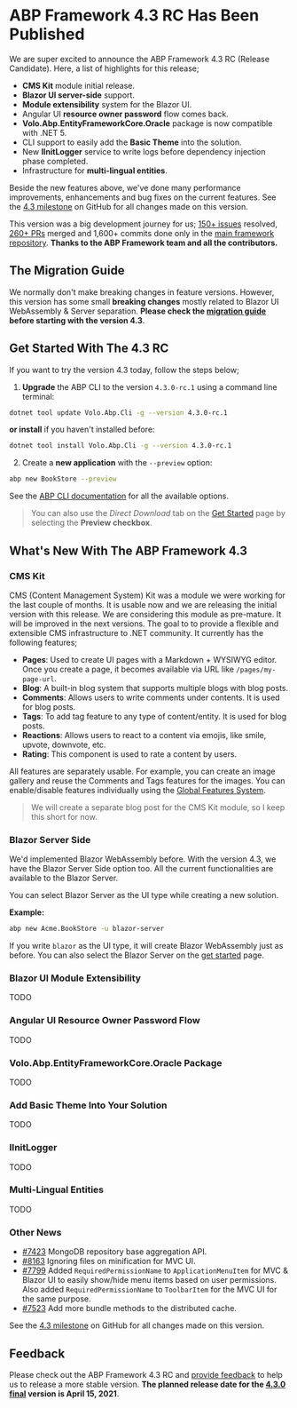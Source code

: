 # ABP Framework 4.3 RC Has Been Published

We are super excited to announce the ABP Framework 4.3 RC (Release Candidate). Here, a list of highlights for this release;

* **CMS Kit** module initial release.
* **Blazor UI server-side** support.
* **Module extensibility** system for the Blazor UI.
* Angular UI **resource owner password** flow comes back.
* **Volo.Abp.EntityFrameworkCore.Oracle** package is now compatible with .NET 5.
* CLI support to easily add the **Basic Theme** into the solution.
* New **IInitLogger** service to write logs before dependency injection phase completed.
* Infrastructure for **multi-lingual entities**.

Beside the new features above, we've done many performance improvements, enhancements and bug fixes on the current features. See the [4.3 milestone](https://github.com/abpframework/abp/milestone/49) on GitHub for all changes made on this version.

This version was a big development journey for us; [150+ issues](https://github.com/abpframework/abp/issues?q=is%3Aopen+is%3Aissue+milestone%3A4.3-preview) resolved, [260+ PRs](https://github.com/abpframework/abp/pulls?q=is%3Aopen+is%3Apr+milestone%3A4.3-preview) merged and 1,600+ commits done only in the [main framework repository](https://github.com/abpframework/abp). **Thanks to the ABP Framework team and all the contributors.**

## The Migration Guide

We normally don't make breaking changes in feature versions. However, this version has some small **breaking changes** mostly related to Blazor UI WebAssembly & Server separation. **Please check the [migration guide](https://docs.abp.io/en/abp/4.3/Migration-Guides/Abp-4_3) before starting with the version 4.3**.

## Get Started With The 4.3 RC

If you want to try the version 4.3 today, follow the steps below;

1) **Upgrade** the ABP CLI to the version `4.3.0-rc.1` using a command line terminal:

````bash
dotnet tool update Volo.Abp.Cli -g --version 4.3.0-rc.1
````

**or install** if you haven't installed before:

````bash
dotnet tool install Volo.Abp.Cli -g --version 4.3.0-rc.1
````

2) Create a **new application** with the `--preview` option:

````bash
abp new BookStore --preview
````

See the [ABP CLI documentation](https://docs.abp.io/en/abp/4.3/CLI) for all the available options.

> You can also use the *Direct Download* tab on the [Get Started](https://abp.io/get-started) page by selecting the **Preview checkbox**.

## What's New With The ABP Framework 4.3

### CMS Kit

CMS (Content Management System) Kit was a module we were working for the last couple of months. It is usable now and we are releasing the initial version with this release. We are considering this module as pre-mature. It will be improved in the next versions. The goal to to provide a flexible and extensible CMS infrastructure to .NET community. It currently has the following features;

* **Pages**: Used to create UI pages with a Markdown + WYSIWYG editor. Once you create a page, it becomes available via URL like `/pages/my-page-url`.
* **Blog**: A built-in blog system that supports multiple blogs with blog posts.
* **Comments**: Allows users to write comments under contents. It is used for blog posts.
* **Tags**: To add tag feature to any type of content/entity. It is used for blog posts.
* **Reactions**: Allows users to react to a content via emojis, like smile, upvote, downvote, etc.
* **Rating**: This component is used to rate a content by users.

All features are separately usable. For example, you can create an image gallery and reuse the Comments and Tags features for the images. You can enable/disable features individually using the [Global Features System](https://docs.abp.io/en/abp/latest/global-features).

> We will create a separate blog post for the CMS Kit module, so I keep this short for now.

### Blazor Server Side

We'd implemented Blazor WebAssembly before. With the version 4.3, we have the Blazor Server Side option too. All the current functionalities are available to the Blazor Server.

You can select Blazor Server as the UI type while creating a new solution.

**Example:**

````bash
abp new Acme.BookStore -u blazor-server
````

If you write `blazor` as the UI type, it will create Blazor WebAssembly just as before. You can also select the Blazor Server on the [get started](https://abp.io/get-started) page.

### Blazor UI Module Extensibility

TODO

### Angular UI Resource Owner Password Flow

TODO

### Volo.Abp.EntityFrameworkCore.Oracle Package

TODO

### Add Basic Theme Into Your Solution

TODO

### IInitLogger

TODO

### Multi-Lingual Entities

TODO

### Other News

* [#7423](https://github.com/abpframework/abp/issues/7423) MongoDB repository base aggregation API.
* [#8163](https://github.com/abpframework/abp/issues/8163) Ignoring files on minification for MVC UI.
* [#7799](https://github.com/abpframework/abp/pull/7799) Added `RequiredPermissionName` to `ApplicationMenuItem` for MVC & Blazor UI to easily show/hide menu items based on user permissions. Also added `RequiredPermissionName` to `ToolbarItem` for the MVC UI for the same purpose. 
* [#7523](https://github.com/abpframework/abp/pull/7523) Add more bundle methods to the distributed cache.

See the [4.3 milestone](https://github.com/abpframework/abp/milestone/49) on GitHub for all changes made on this version.

## Feedback

Please check out the ABP Framework 4.3 RC and [provide feedback](https://github.com/abpframework/abp/issues/new) to help us to release a more stable version. **The planned release date for the [4.3.0 final](https://github.com/abpframework/abp/milestone/50) version is April 15, 2021**.